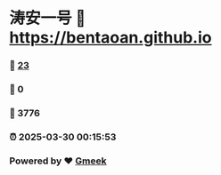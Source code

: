 # 涛安一号 :link: https://bentaoan.github.io 
### :page_facing_up: [23](https://bentaoan.github.io/tag.html) 
### :speech_balloon: 0 
### :hibiscus: 3776 
### :alarm_clock: 2025-03-30 00:15:53 
### Powered by :heart: [Gmeek](https://github.com/Meekdai/Gmeek)
